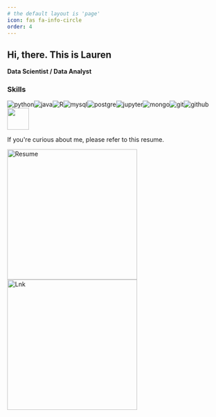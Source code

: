 ```yaml
---
# the default layout is 'page'
icon: fas fa-info-circle
order: 4
---
```


## Hi, there. This is Lauren
**Data Scientist / Data Analyst**

### Skills  
<div style="display: flex; flex-wrap: wrap;">
    <img src="https://img.shields.io/badge/Python-3766AB?style=flat-square&logo=Python&logoColor=white" alt="python"/>
    <img src="https://img.shields.io/badge/java-green?style=flat-square" alt="java">
    <img src="https://img.shields.io/badge/r-276DC3?style=flat-square&logo=r&logoColor=white" alt="R"/>
    <img src="https://img.shields.io/badge/mysql-4479A1?style=flat-square&logo=mysql&logoColor=white" alt="mysql"/>
    <img src="https://img.shields.io/badge/postgresql-4169E1?style=flat-square&logo=postgresql&logoColor=white" alt="postgre"/>
    <img src="https://img.shields.io/badge/jupyter-F37626?style=flat-square&logo=jupyter&logoColor=white" alt="jupyter"/>
    <img src="https://img.shields.io/badge/mongodb-47A248?style=flat-square&logo=mongodb&logoColor=white" alt="mongo"/>
    <img src="https://img.shields.io/badge/git-F05032?style=flat-square&logo=git&logoColor=white" alt="git"/>
    <img src="https://img.shields.io/badge/github-181717?style=flat-square&logo=github&logoColor=white" alt="github"/>
    
</div>


<img src="https://url/image.png" width="50" height="50"/>


If you're curious about me, please refer to this resume.  

<a href="https://github.com/user-attachments/files/16760501/New_Resume.docx.pdf">
    <img src="https://github.com/user-attachments/assets/03ce1880-2188-4c1f-8ef6-8f02dd4b9618" alt="Resume" width="300"/>
</a>
<a href="https://www.linkedin.com/in/sangeun-lee-28ba012a1/">
    <img src="https://github.com/user-attachments/assets/4354513a-8221-4b97-9f54-0c49446d45ac" alt="Lnk" width="300"/>
</a>